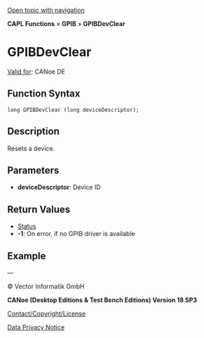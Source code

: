 [Open topic with navigation](../../../../../CANoeDEFamily.htm#Topics/CAPLFunctions/GPIB/Functions/CAPLfunctionGPIBDevClear.md)

**CAPL Functions** » **GPIB** » **GPIBDevClear**

# GPIBDevClear

[Valid for](../../../Shared/FeatureAvailability.md): CANoe DE

## Function Syntax

```plaintext
long GPIBDevClear (long deviceDescriptor);
```

## Description

Resets a device.

## Parameters

- **deviceDescriptor**: Device ID

## Return Values

- [Status](../CAPLfunctionsGPIBStatus.md)
- **-1**: On error, if no GPIB driver is available

## Example

—

© Vector Informatik GmbH

**CANoe (Desktop Editions & Test Bench Editions) Version 18 SP3**

[Contact/Copyright/License](../../../Shared/ContactCopyrightLicense.md)

[Data Privacy Notice](https://www.vector.com/int/en/company/get-info/privacy-policy/)
